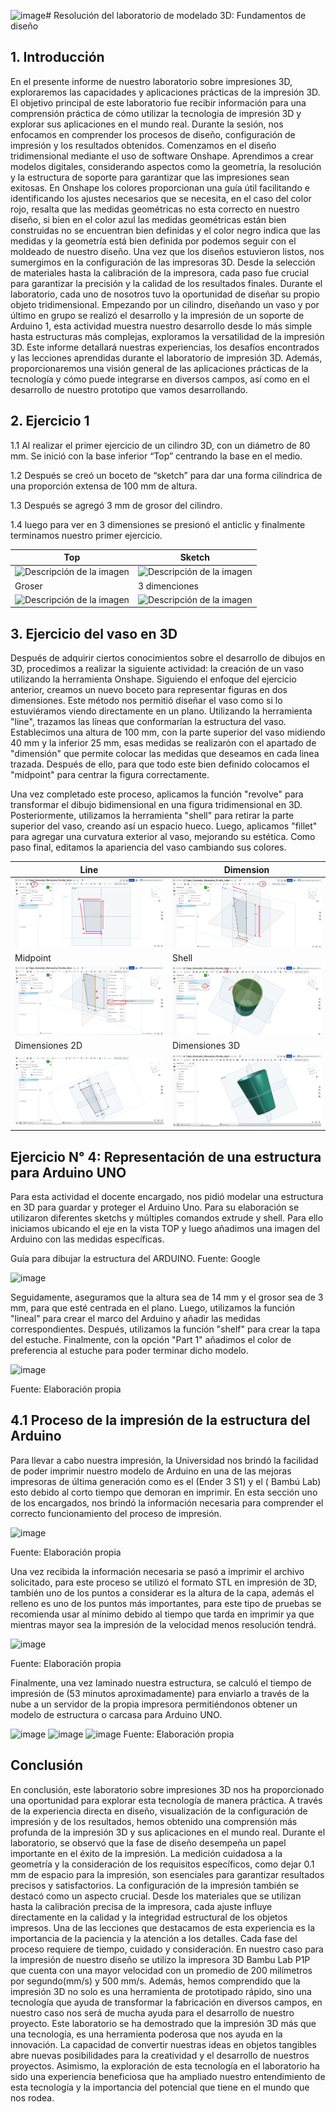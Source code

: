 ![image](https://github.com/Alexander-Manosalva-Peralta/Proyecto-De-Fundamentos/assets/156023044/4e6f748f-c7a8-4499-859d-ecdf362dffa1)# Resolución del laboratorio de modelado 3D: Fundamentos de diseño

## 1. Introducción

En el presente informe de nuestro laboratorio sobre impresiones 3D, exploraremos las capacidades y aplicaciones prácticas de la impresión 3D. El objetivo principal de este laboratorio fue recibir información para una comprensión práctica de cómo utilizar la tecnología de impresión 3D y explorar sus aplicaciones en el mundo real. Durante la sesión, nos enfocamos en comprender los procesos de diseño, configuración de impresión y los resultados obtenidos. Comenzamos en el diseño tridimensional mediante el uso de software Onshape. Aprendimos a crear modelos digitales, considerando aspectos como la geometría, la resolución y la estructura de soporte para garantizar que las impresiones sean exitosas. En Onshape los colores proporcionan una guía útil facilitando e identificando los ajustes necesarios que se necesita, en el caso del color rojo, resalta que las medidas geométricas no esta correcto en nuestro diseño, si bien en el color azul las medidas geométricas están bien construidas no se encuentran bien definidas y el color negro indica que las medidas y la geometría está bien definida por podemos seguir con el moldeado de nuestro diseño. Una vez que los diseños estuvieron listos, nos sumergimos en la configuración de las impresoras 3D. Desde la selección de materiales hasta la calibración de la impresora, cada paso fue crucial para garantizar la precisión y la calidad de los resultados finales. Durante el laboratorio, cada uno de nosotros tuvo la oportunidad de diseñar su propio objeto tridimensional. Empezando por un cilindro, diseñando un vaso y por último en grupo se realizó el desarrollo y la impresión de un soporte de Arduino 1, esta actividad muestra nuestro desarrollo desde lo más simple hasta estructuras más complejas, exploramos la versatilidad de la impresión 3D. Este informe detallará nuestras experiencias, los desafíos encontrados y las lecciones aprendidas durante el laboratorio de impresión 3D. Además, proporcionaremos una visión general de las aplicaciones prácticas de la tecnología y cómo puede integrarse en diversos campos, así como en el desarrollo de nuestro prototipo que vamos desarrollando.


## 2. Ejercicio 1

1.1 Al realizar el primer ejercicio de un cilindro 3D, con un diámetro de 80 mm. Se inició con la base inferior “Top” centrando la base en el  medio. 

1.2 Después se creó un boceto de “sketch” para dar una forma cilíndrica de una proporción extensa de 100 mm de altura.

1.3 Después se agregó 3 mm de grosor del cilindro.

1.4 luego para ver en 3 dimensiones se presionó el anticlic y finalmente terminamos nuestro primer ejercicio.

| Top | Sketch |
|-----------|-----------|
| ![Descripción de la imagen](https://github.com/Alexander-Manosalva-Peralta/Proyecto-De-Fundamentos/assets/156023729/f0533903-6a30-4363-997f-9664fa1d1aa9) | ![Descripción de la imagen](https://github.com/Alexander-Manosalva-Peralta/Proyecto-De-Fundamentos/assets/156023729/f8ed20c3-56c9-4e46-a0bd-717fa6409c83)|
| Groser | 3 dimenciones |
| ![Descripción de la imagen](https://github.com/Alexander-Manosalva-Peralta/Proyecto-De-Fundamentos/assets/156023729/84afbb69-0903-48c8-93dd-c1c569486dfc) | ![Descripción de la imagen](https://github.com/Alexander-Manosalva-Peralta/Proyecto-De-Fundamentos/assets/156023729/dd6fc705-5955-473a-9121-0d86fd8000ca)|


## 3. Ejercicio del vaso en 3D

Después de adquirir ciertos conocimientos sobre el desarrollo de dibujos en 3D, procedimos a realizar la siguiente actividad: la creación de un vaso utilizando la herramienta Onshape. Siguiendo el enfoque del ejercicio anterior, creamos un nuevo boceto para representar figuras en dos dimensiones. Este método nos permitió diseñar el vaso como si lo estuviéramos viendo directamente en un plano. Utilizando la herramienta "line", trazamos las líneas que conformarían la estructura del vaso. Establecimos una altura de 100 mm, con la parte superior del vaso midiendo 40 mm y la inferior 25 mm, esas medidas se realizarón con el apartado de "dimensión" que permite colocar las medidas que deseamos en cada linea trazada. Después de ello, para que todo este bien definido colocamos el "midpoint" para centrar la figura correctamente.

Una vez completado este proceso, aplicamos la función "revolve" para transformar el dibujo bidimensional en una figura tridimensional en 3D. Posteriormente, utilizamos la herramienta "shell" para retirar la parte superior del vaso, creando así un espacio hueco. Luego, aplicamos "fillet" para agregar una curvatura exterior al vaso, mejorando su estética. Como paso final, editamos la apariencia del vaso cambiando sus colores.

| Line | Dimension |
|-----------|-----------|
| ![Descripción de la imagen](https://github.com/Alexander-Manosalva-Peralta/Proyecto-De-Fundamentos/blob/main/Imagenes/Line.png) | ![Descripción de la imagen](https://github.com/Alexander-Manosalva-Peralta/Proyecto-De-Fundamentos/blob/main/Imagenes/Dimension.png)|
| Midpoint | Shell|
| ![Descripción de la imagen](https://github.com/Alexander-Manosalva-Peralta/Proyecto-De-Fundamentos/blob/main/Imagenes/Midpoint.png?raw=true) | ![Descripción de la imagen](https://github.com/Alexander-Manosalva-Peralta/Proyecto-De-Fundamentos/blob/main/Imagenes/Shell.png)|
| Dimensiones 2D | Dimensiones 3D |
| ![Descripción de la imagen](https://github.com/Alexander-Manosalva-Peralta/Proyecto-De-Fundamentos/blob/main/Imagenes/Captura%20de%20pantalla%202024-02-02%20223107.png) | ![Descripción de la imagen](https://github.com/Alexander-Manosalva-Peralta/Proyecto-De-Fundamentos/blob/main/Imagenes/Captura%20de%20pantalla%202024-02-02%20210252.png)|

## Ejercicio  N° 4: Representación de una estructura para Arduino UNO

Para esta actividad el docente encargado, nos pidió modelar una estructura en 3D para guardar y proteger el Arduino Uno. Para su elaboración se utilizaron diferentes sketchs y múltiples comandos extrude y shell. Para ello iniciamos ubicando el eje en la vista TOP y luego añadimos una imagen del Arduino con las medidas específicas.

Guía para dibujar la estructura del ARDUINO. Fuente: Google

![image](https://github.com/Alexander-Manosalva-Peralta/Proyecto-De-Fundamentos/assets/156023044/c76c6b05-008e-4da7-833b-cf1e274e0df2)


Seguidamente, aseguramos que la altura sea de 14 mm y el grosor sea de 3 mm, para que esté centrada en el plano. Luego, utilizamos la función "lineal" para crear el marco del Arduino y añadir las medidas correspondientes. Después, utilizamos la función "shelf" para crear la tapa del estuche. Finalmente, con la opción "Part 1" añadimos el color de preferencia al estuche para poder terminar dicho modelo.

![image](https://github.com/Alexander-Manosalva-Peralta/Proyecto-De-Fundamentos/assets/156023044/9c7d4983-e698-4af9-80f7-ea09033c1ff8)

Fuente: Elaboración propia

## 4.1 Proceso de la impresión de la estructura del Arduino 

Para llevar a cabo nuestra impresión, la Universidad nos brindó la facilidad de poder imprimir nuestro modelo de Arduino en una de las mejoras impresoras de última generación como es el (Ender 3 S1) y el ( Bambú Lab) esto debido al corto tiempo que  demoran en imprimir. 
En esta sección uno de los encargados, nos  brindó la información necesaria para comprender el correcto funcionamiento del proceso de impresión. 

![image](https://github.com/Alexander-Manosalva-Peralta/Proyecto-De-Fundamentos/assets/156023044/267d1977-9ee5-477a-87c6-d013391c6c03)

Fuente: Elaboración propia


Una vez recibida la información necesaria se pasó a imprimir el archivo solicitado, para este proceso se utilizó el formato  STL en impresión de 3D, también uno de los puntos a considerar es la altura de la capa, además el relleno es uno de los puntos más importantes, para este tipo de  pruebas se recomienda usar al mínimo debido al tiempo que tarda en imprimir ya que mientras mayor sea la impresión de la velocidad  menos resolución tendrá.

![image](https://github.com/Alexander-Manosalva-Peralta/Proyecto-De-Fundamentos/assets/156023044/23775995-bffa-4c8d-98a5-d93be48cb519)

Fuente: Elaboración propia


Finalmente, una vez laminado nuestra estructura, se calculó el tiempo de impresión de (53 minutos aproximadamente) para enviarlo a través de la nube a un servidor de la propia impresora permitiéndonos obtener un modelo de estructura o carcasa para Arduino UNO.

![image](https://github.com/Alexander-Manosalva-Peralta/Proyecto-De-Fundamentos/assets/156023044/4c517779-706a-4f2d-9e76-2b05e9b06ef0)
![image](https://github.com/Alexander-Manosalva-Peralta/Proyecto-De-Fundamentos/assets/156023044/89ed2929-1f10-4b32-b538-a3ca2b76ce0f)
![image](https://github.com/Alexander-Manosalva-Peralta/Proyecto-De-Fundamentos/assets/156023044/e5cf01d5-3d8f-4a14-af1d-5ff4dbb28be1)
Fuente: Elaboración propia


## Conclusión 

En conclusión, este laboratorio sobre impresiones 3D nos ha proporcionado una oportunidad para explorar esta tecnología de manera práctica. A través de la experiencia directa en diseño, visualización de la configuración de impresión y de los resultados, hemos obtenido una comprensión más profunda de la impresión 3D y sus aplicaciones en el mundo real. Durante el laboratorio, se observó que la fase de diseño desempeña un papel importante en el éxito de la impresión. La medición cuidadosa a la geometría y la consideración de los requisitos específicos, como dejar 0.1 mm de espacio para la impresión, son esenciales para garantizar resultados precisos y satisfactorios. La configuración de la impresión también se destacó como un aspecto crucial. Desde los materiales que se utilizan hasta la calibración precisa de la impresora, cada ajuste influye directamente en la calidad y la integridad estructural de los objetos impresos. Una de las lecciones que destacamos de esta experiencia es la importancia de la paciencia y la atención a los detalles. Cada fase del proceso requiere de tiempo, cuidado y consideración. En nuestro caso para la impresión de nuestro diseño se utilizo la impresora 3D Bambu Lab P1P que cuenta con una mayor velocidad con un promedio de 200 milímetros por segundo(mm/s) y 500 mm/s. Además, hemos comprendido que la impresión 3D no solo es una herramienta de prototipado rápido, sino una tecnología que ayuda de transformar la fabricación en diversos campos, en nuestro caso nos será de mucha ayuda para el desarrollo de nuestro proyecto. Este laboratorio se ha demostrado que la impresión 3D más que una tecnología, es una herramienta poderosa que nos ayuda en la innovación. La capacidad de convertir nuestras ideas en objetos tangibles abre nuevas posibilidades para la creatividad y el desarrollo de nuestros proyectos. Asimismo, la exploración de esta tecnología en el laboratorio ha sido una experiencia beneficiosa que ha ampliado nuestro entendimiento de esta tecnología y la importancia del potencial que tiene en el mundo que nos rodea.
